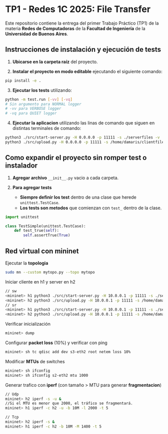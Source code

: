 # TP1 - Redes 1C 2025: File Transfer

Este repositorio contiene la entrega del primer Trabajo Práctico (TP1) de la materia **Redes de Computadoras** de la **Facultad de Ingeniería** de la **Universidad de Buenos Aires**.

## Instrucciones de instalación y ejecución de tests

1. **Ubicarse en la carpeta raíz** del proyecto.

2. **Instalar el proyecto en modo editable** ejecutando el siguiente comando:

```bash
pip install -e .
```

3. **Ejecutar los tests** utilizando:

```bash
python -m test.run [-vv] [-vq]
# Sin argumento para NORMAL logger
# -vv para VERBOSE logger
# -vq para QUIET logger
```

4. **Ejecutar la aplicacion** utilizando las linas de comando que siguen en distintas terminales de comando:

```bash
python3 ./src/start-server.py -H 0.0.0.0 -p 11111 -s ./serverfiles -v 
python3 ./src/upload.py -H 0.0.0.0 -p 11111 -s /home/damaris/clientfiles/prueba5M.txt -n file_udp.txt -v 
```

## Como expandir el proyecto sin romper test o instalador

1. **Agregar archivo** `__init__.py` vacio a cada carpeta.

2. **Para agregar tests** 
    * **Siempre definir los test** dentro de una clase que herede `unittest.TestCase`.
    * **Los tests son metodos** que comienzan con `test_` dentro de la clase.

```python
import unittest

class TestSimple(unittest.TestCase):
    def test_true(self):
        self.assertTrue(True)
```
## Red virtual con mininet
Ejecutar la **topologia**
```bash
sudo mn --custom mytopo.py --topo mytopo
```
Iniciar cliente en h1 y server en h2
```bash
// sw
<mininet> h1 python3 ./src/start-server.py -H 10.0.0.1 -p 11111 -s ./serverfiles -v  > logfile 2> errorlogfile  & 
<mininet> h2 python3 ./src/upload.py -H 10.0.0.1 -p 11111 -s /home/damaris/clientfiles/prueba5M.txt -n file_udp.txt -v > logupload 2> errorlogupload 
// sr
<mininet> h1 python3 ./src/start-server.py -H 10.0.0.1 -p 11111 -s ./serverfiles -v -r sr > logfile 2> errorlogfile   & 
<mininet> h2 python3 ./src/upload.py -H 10.0.0.1 -p 11111 -s /home/damaris/clientfiles/prueba5M.txt -n file_udp.txt -v -r sr > logupload 2> errorlogupload 

```
Verificar inicialización
```bash
mininet> dump
```
Configurar **packet loss** (10%) y verificar con ping 
```bash
mininet> sh tc qdisc add dev s3-eth2 root netem loss 10%
```
Modificar **MTUs** de switches
```bash
mininet> sh ifconfig
mininet> sh ifconfig s2-eth2 mtu 1000
```
Generar trafico con **iperf** (con tamaño > MTU para generar **fragmentacion**)
```bash
// Udp
mininet> h2 iperf -s -u &
//Si el MTU es menor que 2000, el tráfico se fragmentará.
mininet> h1 iperf -c h2 -u -b 10M -l 2000 -t 5 

// Tcp
mininet> h2 iperf -s &                              
mininet> h1 iperf -c h2 -b 10M -M 1400 -t 5 
```



